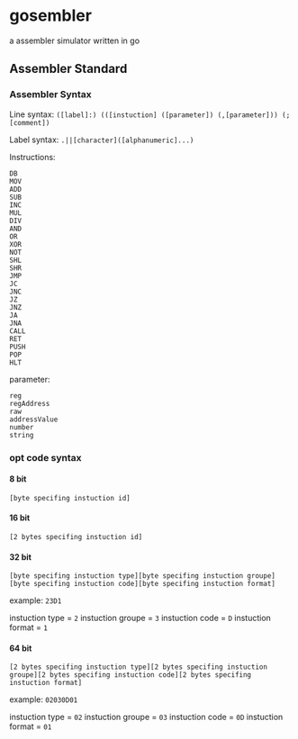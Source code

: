 # gosembler
a assembler simulator written in go
## Assembler Standard

### Assembler Syntax

Line syntax: ```([label]:) (([instuction] ([parameter]) (,[parameter])) (;[comment])```

Label syntax: ```.||[character]([alphanumeric]...)```

Instructions: 
```
DB
MOV
ADD
SUB
INC
MUL
DIV
AND
OR
XOR
NOT
SHL
SHR
JMP
JC
JNC
JZ
JNZ
JA
JNA
CALL
RET
PUSH
POP
HLT
```

parameter: 
```
reg
regAddress
raw
addressValue
number
string
```

### opt code syntax

#### 8 bit

``[byte specifing instuction id]``

#### 16 bit

``[2 bytes specifing instuction id]``

#### 32 bit

``[byte specifing instuction type][byte specifing instuction groupe][byte specifing instuction code][byte specifing instuction format]``

example:
```23D1```

instuction type = ``2``
instuction groupe = ``3``
instuction code = ``D``
instuction format = ``1``

#### 64 bit

``[2 bytes specifing instuction type][2 bytes specifing instuction groupe][2 bytes specifing instuction code][2 bytes specifing instuction format]``

example:
```02030D01```

instuction type = ``02``
instuction groupe = ``03``
instuction code = ``0D``
instuction format = ``01``
